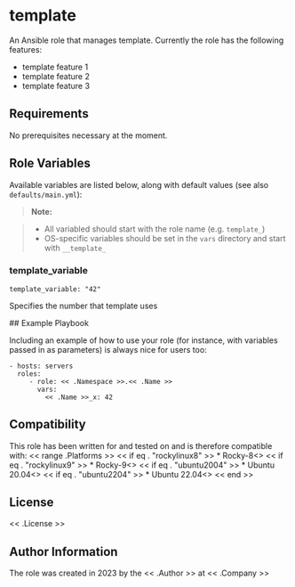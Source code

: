 # template

An Ansible role that manages template. Currently the role has the following
features:

* template feature 1
* template feature 2
* template feature 3

## Requirements

No prerequisites necessary at the moment.

## Role Variables

Available variables are listed below, along with default values (see also `defaults/main.yml`):

> **Note:**

> * All variabled should start with the role name (e.g. `template_`)
> * OS-specific variables should be set in the `vars` directory and start with `__template_`

### template_variable

    template_variable: "42"

Specifies the number that template uses

## Example Playbook

Including an example of how to use your role (for instance, with variables passed
in as parameters) is always nice for users too:

    - hosts: servers
      roles:
         - role: << .Namespace >>.<< .Name >>
           vars:
             << .Name >>_x: 42

## Compatibility

This role has been written for and tested on and is therefore compatible with:
<< range .Platforms >>
<< if eq . "rockylinux8" >> * Rocky-8<<end>>
<< if eq . "rockylinux9" >> * Rocky-9<<end>>
<< if eq . "ubuntu2004" >> * Ubuntu 20.04<<end>>
<< if eq . "ubuntu2204" >> * Ubuntu 22.04<<end>>
<< end >>

## License

<< .License >>

## Author Information

The role was created in 2023 by the << .Author >> at << .Company >>
